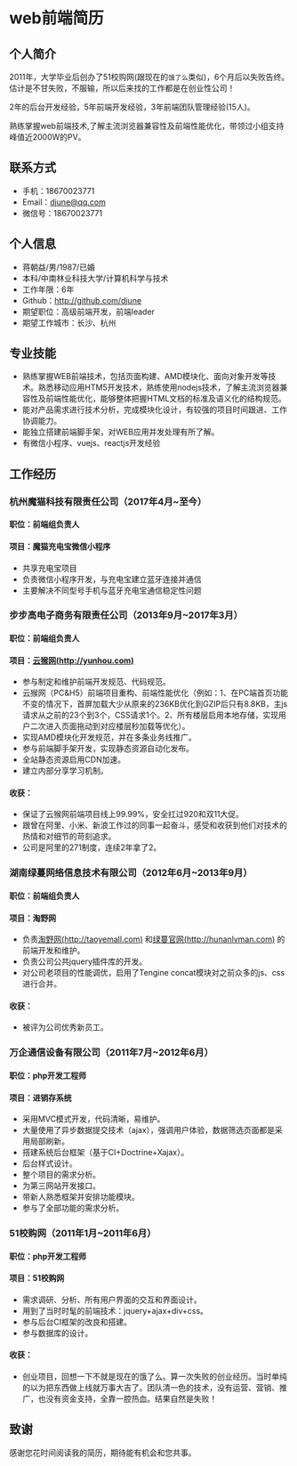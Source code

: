 # web前端简历

## 个人简介

2011年，大学毕业后创办了51校购网(跟现在的`饿了么`类似)，6个月后以失败告终。估计是不甘失败，不服输，所以后来找的工作都是在创业性公司！

2年的后台开发经验，5年前端开发经验，3年前端团队管理经验(15人)。

熟练掌握web前端技术,了解主流浏览器兼容性及前端性能优化，带领过小组支持峰值近2000W的PV。

## 联系方式
- 手机：18670023771
- Email：djune@qq.com
- 微信号：18670023771

## 个人信息

 - 蒋朝益/男/1987/已婚
 - 本科/中南林业科技大学/计算机科学与技术 
 - 工作年限：6年
 - Github：http://github.com/djune 
 - 期望职位：高级前端开发，前端leader
 - 期望工作城市：长沙、杭州
 
## 专业技能
 - 熟练掌握WEB前端技术，包括页面构建、AMD模块化、面向对象开发等技术。熟悉移动应用HTM5开发技术，熟练使用nodejs技术，了解主流浏览器兼容性及前端性能优化，能够整体把握HTML文档的标准及语义化的结构规范。
 - 能对产品需求进行技术分析，完成模块化设计，有较强的项目时间跟进、工作协调能力。
 - 能独立搭建前端脚手架，对WEB应用并发处理有所了解。
 - 有微信小程序、vuejs、reactjs开发经验
 
## 工作经历

### 杭州魔猫科技有限责任公司（2017年4月~至今）

#### 职位：前端组负责人

#### 项目：魔猫充电宝微信小程序

- 共享充电宝项目
- 负责微信小程序开发，与充电宝建立蓝牙连接并通信
- 主要解决不同型号手机与蓝牙充电宝通信稳定性问题

### 步步高电子商务有限责任公司（2013年9月~2017年3月）

#### 职位：前端组负责人

#### 项目：[云猴网(http://yunhou.com)](http://yunhou.com) 

- 参与制定和维护前端开发规范、代码规范。
- 云猴网（PC&H5）前端项目重构、前端性能优化（例如：1、在PC端首页功能不变的情况下，首屏加载大少从原来的236KB优化到GZIP后只有8.8KB，主js请求从之前的23个到3个，CSS请求1个。2、所有楼层启用本地存储，实现用户二次进入页面拖动到对应楼层秒加载等优化）。
- 实现AMD模块化开发规范，并在多条业务线推广。
- 参与前端脚手架开发，实现静态资源自动化发布。
- 全站静态资源启用CDN加速。
- 建立内部分享学习机制。

#### 收获：

- 保证了云猴网前端项目线上99.99%，安全扛过920和双11大促。
- 跟曾在阿里、小米、新浪工作过的同事一起奋斗，感受和收获到他们对技术的热情和对细节的苛刻追求。
- 公司是阿里的271制度，连续2年拿了2。

### 湖南绿蔓网络信息技术有限公司（2012年6月~2013年9月）

#### 职位：前端组负责人

#### 项目：淘野网

- 负责[淘野网(http://taoyemall.com)](http://taoyemall.com) 和[绿蔓官网(http://hunanlvman.com)](http://hunanlvman.com) 的前端开发和维护。
- 负责公司公共jquery插件库的开发。
- 对公司老项目的性能调优，启用了Tengine concat模块对之前众多的js、css进行合并。

#### 收获：
- 被评为公司优秀新员工。

### 万企通信设备有限公司（2011年7月~2012年6月）

#### 职位：php开发工程师

#### 项目：进销存系统

- 采用MVC模式开发，代码清晰，易维护。 
- 大量使用了异步数据提交技术（ajax），强调用户体验，数据筛选页面都是采用局部刷新。
- 搭建系统后台框架（基于CI+Doctrine+Xajax）。 
- 后台样式设计。
- 整个项目的需求分析。
- 为第三网站开发接口。  
- 带新人熟悉框架并安排功能模块。
- 参与了全部功能的需求分析。

### 51校购网（2011年1月~2011年6月）

#### 职位：php开发工程师

#### 项目：51校购网

- 需求调研、分析、所有用户界面的交互和界面设计。
- 用到了当时时髦的前端技术：jquery+ajax+div+css。
- 参与后台CI框架的改良和搭建。
- 参与数据库的设计。  

#### 收获：

- 创业项目，回想一下不就是现在的饿了么。算一次失败的创业经历。当时单纯的以为把东西做上线就万事大吉了。团队清一色的技术，没有运营、营销、推广，也没有资金支持，全靠一腔热血。结果自然是失败！

## 致谢
感谢您花时间阅读我的简历，期待能有机会和您共事。

